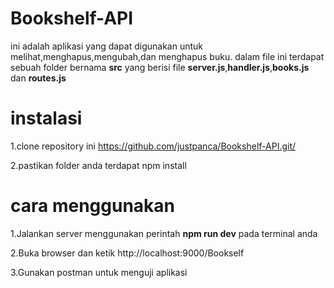 # Bookshelf-API

ini adalah aplikasi yang dapat digunakan untuk melihat,menghapus,mengubah,dan menghapus buku.
dalam file ini terdapat sebuah folder bernama **src** yang berisi file **server.js**,**handler.js**,**books.js** dan **routes.js**

# instalasi
1.clone repository ini https://github.com/justpanca/Bookshelf-API.git/

2.pastikan folder anda terdapat npm install

# cara menggunakan
1.Jalankan server menggunakan perintah **npm run dev** pada terminal anda

2.Buka browser dan ketik http://localhost:9000/Bookself

3.Gunakan postman untuk menguji aplikasi
